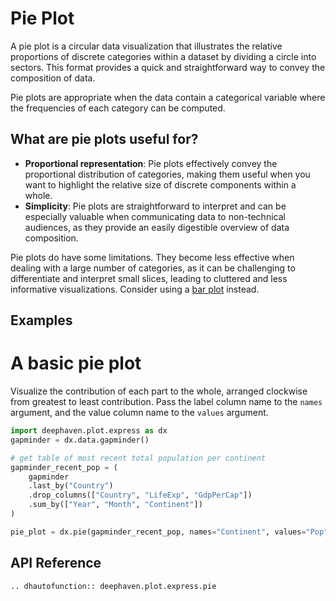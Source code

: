 # Pie Plot

A pie plot is a circular data visualization that illustrates the relative proportions of discrete categories within a dataset by dividing a circle into sectors. This format provides a quick and straightforward way to convey the composition of data.

Pie plots are appropriate when the data contain a categorical variable where the frequencies of each category can be computed.

## What are pie plots useful for?

- **Proportional representation**: Pie plots effectively convey the proportional distribution of categories, making them useful when you want to highlight the relative size of discrete components within a whole.
- **Simplicity**: Pie plots are straightforward to interpret and can be especially valuable when communicating data to non-technical audiences, as they provide an easily digestible overview of data composition.

Pie plots do have some limitations. They become less effective when dealing with a large number of categories, as it can be challenging to differentiate and interpret small slices, leading to cluttered and less informative visualizations. Consider using a [bar plot](bar.md) instead.

## Examples

# A basic pie plot

Visualize the contribution of each part to the whole, arranged clockwise from greatest to least contribution. Pass the label column name to the `names` argument, and the value column name to the `values` argument.

```python order=pie_plot,gapminder_recent_pop,gapminder
import deephaven.plot.express as dx
gapminder = dx.data.gapminder()

# get table of most recent total population per continent
gapminder_recent_pop = (
    gapminder
    .last_by("Country")
    .drop_columns(["Country", "LifeExp", "GdpPerCap"])
    .sum_by(["Year", "Month", "Continent"])
)

pie_plot = dx.pie(gapminder_recent_pop, names="Continent", values="Pop")
```

## API Reference

```{eval-rst}
.. dhautofunction:: deephaven.plot.express.pie
```
